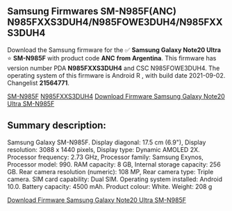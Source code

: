 <h2>Samsung Firmwares SM-N985F(ANC) N985FXXS3DUH4/N985FOWE3DUH4/N985FXXS3DUH4</h2>
Download the Samsung firmware for the ✅ <strong>Samsung Galaxy Note20 Ultra </strong> ⭐ <strong>SM-N985F</strong> with product code <strong>ANC</strong> <strong> from Argentina</strong>. This firmware has version number PDA <strong>N985FXXS3DUH4</strong> and CSC N985FOWE3DUH4. The operating system of this firmware is Android R , with build date 2021-09-02. Changelist <strong>21564771</strong>.


[SM-N985F](https://samfirm.shop/samsung/model/SM-N985F)
[N985FXXS3DUH4](https://samfirm.shop/samsung/pda/N985FXXS3DUH4)
[Download Firmware Samsung Galaxy Note20 Ultra SM-N985F](https://samfirm.shop/samsung/firmware/451987)
<h2>Summary description:</h2>
<p>Samsung Galaxy SM-N985F. Display diagonal: 17.5 cm (6.9"), Display resolution: 3088 x 1440 pixels, Display type: Dynamic AMOLED 2X. Processor frequency: 2.73 GHz, Processor family: Samsung Exynos, Processor model: 990. RAM capacity: 8 GB, Internal storage capacity: 256 GB. Rear camera resolution (numeric): 108 MP, Rear camera type: Triple camera. SIM card capability: Dual SIM. Operating system installed: Android 10.0. Battery capacity: 4500 mAh. Product colour: White. Weight: 208 g</p>


[Download Firmware Samsung Galaxy Note20 Ultra SM-N985F](https://samfirm.shop/samsung/firmware/451987)
